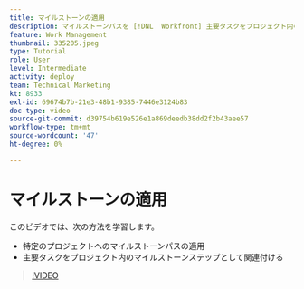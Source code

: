 ```yaml
---
title: マイルストーンの適用
description: マイルストーンパスを [!DNL  Workfront] 主要タスクをプロジェクト内のマイルストーンステップとしてプロジェクトおよび関連付けます。
feature: Work Management
thumbnail: 335205.jpeg
type: Tutorial
role: User
level: Intermediate
activity: deploy
team: Technical Marketing
kt: 8933
exl-id: 69674b7b-21e3-48b1-9385-7446e3124b83
doc-type: video
source-git-commit: d39754b619e526e1a869deedb38dd2f2b43aee57
workflow-type: tm+mt
source-wordcount: '47'
ht-degree: 0%

---
```


# マイルストーンの適用

このビデオでは、次の方法を学習します。

* 特定のプロジェクトへのマイルストーンパスの適用
* 主要タスクをプロジェクト内のマイルストーンステップとして関連付ける

>[!VIDEO](https://video.tv.adobe.com/v/335205/?quality=12)
